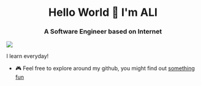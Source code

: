<h1 align="center">Hello World 👋 I'm ALI</h1>
<h3 align="center">A Software Engineer based on Internet</h3>

![](https://goodreads-random-quotes-badge.vercel.app/getbadge?goodReadsUrl=https://www.goodreads.com/user/show/105903487-prakash-sellathurai)

I learn everyday!
- 🎮 Feel free to explore around my github, you might find out [something fun](#)

